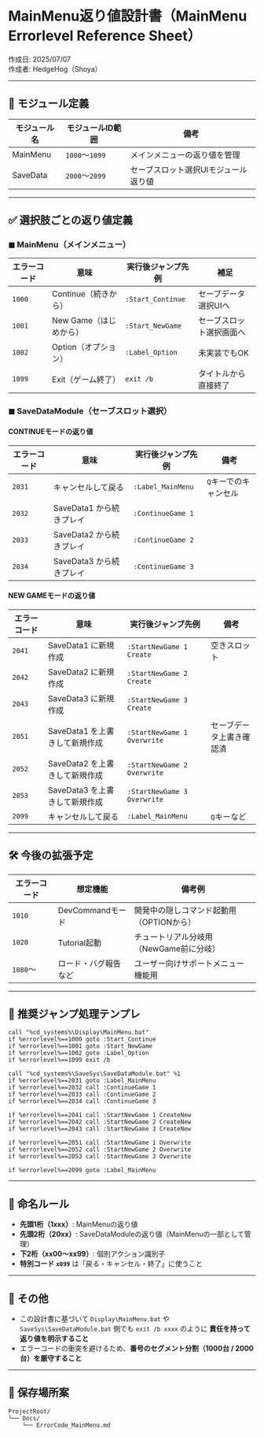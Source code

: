 # MainMenu返り値設計書（MainMenu Errorlevel Reference Sheet）
作成日: 2025/07/07  
作成者: HedgeHog（Shoya）

---

## 🔧 モジュール定義

| モジュール名 | モジュールID範囲 | 備考                            |
|--------------|------------------|------------------------------|
| MainMenu     | `1000`〜`1099`   | メインメニューの返り値を管理    |
| SaveData     | `2000`〜`2099`   | セーブスロット選択UIモジュール返り値 |

---

## ✅ 選択肢ごとの返り値定義

### ◼ MainMenu（メインメニュー）

| エラーコード | 意味                     | 実行後ジャンプ先例       | 補足                              |
|--------------|--------------------------|----------------------------|-----------------------------------|
| `1000`       | Continue（続きから）     | `:Start_Continue`          | セーブデータ選択UIへ              |
| `1001`       | New Game（はじめから）   | `:Start_NewGame`           | セーブスロット選択画面へ         |
| `1002`       | Option（オプション）     | `:Label_Option`            | 未実装でもOK                      |
| `1099`       | Exit（ゲーム終了）       | `exit /b`                  | タイトルから直接終了             |

### ◼ SaveDataModule（セーブスロット選択）

#### CONTINUEモードの返り値

| エラーコード | 意味                             | 実行後ジャンプ先例     | 備考                    |
|--------------|----------------------------------|------------------------|-------------------------|
| `2031`       | キャンセルして戻る               | `:Label_MainMenu`      | `Q`キーでのキャンセル    |
| `2032`       | SaveData1 から続きプレイ         | `:ContinueGame 1`      |                         |
| `2033`       | SaveData2 から続きプレイ         | `:ContinueGame 2`      |                         |
| `2034`       | SaveData3 から続きプレイ         | `:ContinueGame 3`      |                         |

#### NEW GAMEモードの返り値

| エラーコード | 意味                             | 実行後ジャンプ先例        | 備考                        |
|--------------|----------------------------------|---------------------------|-----------------------------|
| `2041`       | SaveData1 に新規作成             | `:StartNewGame 1 Create`  | 空きスロット                |
| `2042`       | SaveData2 に新規作成             | `:StartNewGame 2 Create`  |                             |
| `2043`       | SaveData3 に新規作成             | `:StartNewGame 3 Create`  |                             |
| `2051`       | SaveData1 を上書きして新規作成   | `:StartNewGame 1 Overwrite` | セーブデータ上書き確認済 |
| `2052`       | SaveData2 を上書きして新規作成   | `:StartNewGame 2 Overwrite` |                             |
| `2053`       | SaveData3 を上書きして新規作成   | `:StartNewGame 3 Overwrite` |                             |
| `2099`       | キャンセルして戻る               | `:Label_MainMenu`          | `Q`キーなど                |

---

## 🛠 今後の拡張予定

| エラーコード | 想定機能               | 備考例                                      |
|--------------|------------------------|---------------------------------------------|
| `1010`       | DevCommandモード       | 開発中の隠しコマンド起動用（OPTIONから）    |
| `1020`       | Tutorial起動           | チュートリアル分岐用（NewGame前に分岐）     |
| `1080`〜     | ロード・バグ報告など   | ユーザー向けサポートメニュー機能用         |

---

## 🎯 推奨ジャンプ処理テンプレ

```batch
call "%cd_systems%\Display\MainMenu.bat"
if %errorlevel%==1000 goto :Start_Continue
if %errorlevel%==1001 goto :Start_NewGame
if %errorlevel%==1002 goto :Label_Option
if %errorlevel%==1099 exit /b

call "%cd_systems%\SaveSys\SaveDataModule.bat" %1
if %errorlevel%==2031 goto :Label_MainMenu
if %errorlevel%==2032 call :ContinueGame 1
if %errorlevel%==2033 call :ContinueGame 2
if %errorlevel%==2034 call :ContinueGame 3

if %errorlevel%==2041 call :StartNewGame 1 CreateNew
if %errorlevel%==2042 call :StartNewGame 2 CreateNew
if %errorlevel%==2043 call :StartNewGame 3 CreateNew

if %errorlevel%==2051 call :StartNewGame 1 Overwrite
if %errorlevel%==2052 call :StartNewGame 2 Overwrite
if %errorlevel%==2053 call :StartNewGame 3 Overwrite

if %errorlevel%==2099 goto :Label_MainMenu
```

---

## 💬 命名ルール

- **先頭1桁（1xxx）**: MainMenuの返り値
- **先頭2桁（20xx）**: SaveDataModuleの返り値（MainMenuの一部として管理）
- **下2桁（xx00〜xx99）**: 個別アクション識別子
- **特別コード `x099`** は「戻る・キャンセル・終了」に使うこと

---

## 🧩 その他

- この設計書に基づいて `Display\MainMenu.bat` や `SaveSys\SaveDataModule.bat` 側でも `exit /b xxxx` のように **責任を持って返り値を明示すること**
- エラーコードの衝突を避けるため、**番号のセグメント分割（1000台 / 2000台）を厳守すること**

---

## 📁 保存場所案

```
ProjectRoot/
└── Docs/
    └── ErrorCode_MainMenu.md
```

